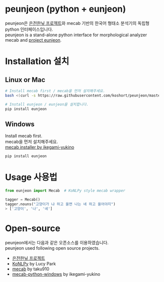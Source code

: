 # peunjeon (python + eunjeon)

peunjeon은 [은전한닢 프로젝트](http://eunjeon.blogspot.kr/)와 mecab 기반의 한국어 형태소 분석기의 독립형 python 인터페이스입니다.  
peunjeon is a stand-alone python interface for morphological analyzer mecab and [project eunjeon](http://eunjeon.blogspot.kr/).

# Installation 설치

## Linux or Mac

```bash
# Install mecab first / mecab을 먼저 설치해주세요.
bash <(curl -s https://raw.githubusercontent.com/koshort/peunjeon/master/scripts/mecab.sh)

# Install eunjeon / eunjeon을 설치합니다.
pip install eunjeon
```

## Windows

Install mecab first.  
mecab을 먼저 설치해주세요.  
[mecab installer by ikegami-yukino](https://github.com/koshort/peunjeon/releases/download/0.996/mecab-0.996-64.exe)

```bash
pip install eunjeon
```

# Usage 사용법
```python
from eunjeon import Mecab  # KoNLPy style mecab wrapper

tagger = Mecab() 
tagger.nouns("고양이가 냐 하고 울면 나는 녜 하고 울어야지")
> ['고양이', '나', '녜']
```

# Open-source

peunjeon에서는 다음과 같은 오픈소스를 이용하였습니다.  
peunjeon used following open source projects.

* [은전한닢 프로젝트](http://eunjeon.blogspot.kr/)  
* [KoNLPy](http://konlpy.org) by Lucy Park  
* [mecab](https://github.com/taku910/mecab) by taku910  
* [mecab-python-windows](https://github.com/ikegami-yukino/mecab/releases) by ikegami-yukino  